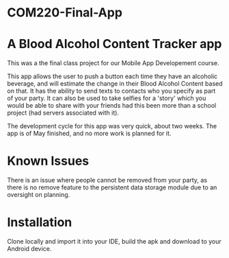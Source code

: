 # COM220-Final-App
# A Blood Alcohol Content Tracker app

This was a the final class project for our Mobile App Developement course.

This app allows the user to push a button each time they have an alcoholic beverage, and will estimate the change in their Blood Alcohol Content based on that. It has the ability to send texts to contacts who you specify as part of your party. It can also be used to take selfies for a 'story' which you would be able to share with your friends had this been more than a school project (had servers associated with it).

The development cycle for this app was very quick, about two weeks. The app is of May finished, and no more work is planned for it. 

# Known Issues
There is an issue where people cannot be removed from your party, as there is no remove feature to the persistent data storage module due to an oversight on planning.

# Installation
Clone locally and import it into your IDE, build the apk and download to your Android device.
